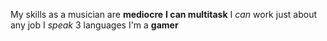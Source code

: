 My skills as a musician are **mediocre**
__I can multitask__
I *can* work just about any job
I _speak_ 3 languages
I'm a **gamer**
